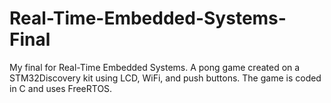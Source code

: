 # Real-Time-Embedded-Systems-Final
My final for Real-Time Embedded Systems. A pong game created on a STM32Discovery kit using LCD, WiFi, and push buttons. The game is coded in C and uses FreeRTOS.
